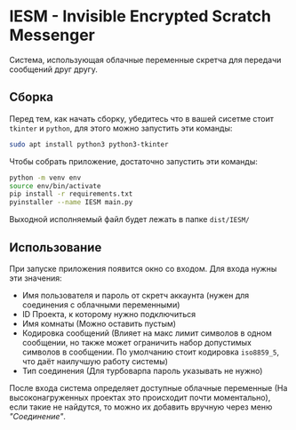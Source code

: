 # IESM - Invisible Encrypted Scratch Messenger

Система, использующая облачные переменные скретча для передачи сообщений друг другу.

## Сборка

Перед тем, как начать сборку, убедитесь что в вашей сисетме стоит `tkinter` и `python`, для этого можно запустить эти команды:

```bash
sudo apt install python3 python3-tkinter
```

Чтобы собрать приложение, достаточно запустить эти команды:

```bash
python -m venv env
source env/bin/activate
pip install -r requirements.txt
pyinstaller --name IESM main.py
```

Выходной исполняемый файл будет лежать в папке `dist/IESM/`

## Использование

При запуске приложения появится окно со входом. Для входа нужны эти значения:

- Имя пользователя и пароль от скретч аккаунта (нужен для соединения с облачными переменными)
- ID Проекта, к которому нужно подключиться
- Имя комнаты (Можно оставить пустым)
- Кодировка сообщений (Влияет на макс лимит символов в одном сообщении, но также может ограничить набор допустимых символов в сообщении. По умолчанию стоит кодировка `iso8859_5`, что даёт наилучшую работу системы)
- Тип соединения (Для турбоварпа пароль указывать не нужно)

После входа система определяет доступные облачные переменные (На высоконагруженных проектах это происходит почти моментально), если такие не найдутся, то можно их добавить вручную через меню *"Соединение"*.
